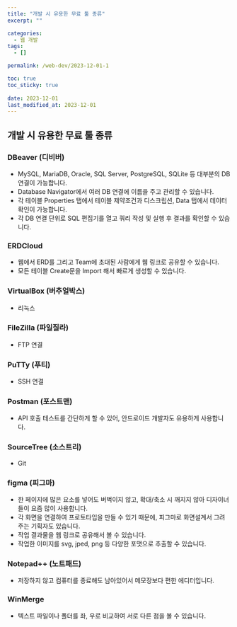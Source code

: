 ```yaml
---
title: "개발 시 유용한 무료 툴 종류"
excerpt: ""

categories:
  - 웹 개발
tags:
  - []

permalink: /web-dev/2023-12-01-1

toc: true
toc_sticky: true
 
date: 2023-12-01
last_modified_at: 2023-12-01
---
```


## 개발 시 유용한 무료 툴 종류

### DBeaver (디비버)
* MySQL, MariaDB, Oracle, SQL Server, PostgreSQL, SQLite 등 대부분의 DB 연결이 가능합니다.
* Database Navigator에서 여러 DB 연결에 이름을 주고 관리할 수 있습니다.
* 각 테이블 Properties 탭에서 테이블 제약조건과 디스크립션, Data 탭에서 데이터 확인이 가능합니다.
* 각 DB 연결 단위로 SQL 편집기를 열고 쿼리 작성 및 실행 후 결과를 확인할 수 있습니다.

### ERDCloud
* 웹에서 ERD를 그리고 Team에 초대된 사람에게 웹 링크로 공유할 수 있습니다.
* 모든 테이블 Create문을 Import 해서 빠르게 생성할 수 있습니다.

### VirtualBox (버추얼박스)
* 리눅스

### FileZilla (파일질라)
* FTP 연결

### PuTTy (푸티)
* SSH 연결

### Postman (포스트맨)
* API 호출 테스트를 간단하게 할 수 있어, 안드로이드 개발자도 유용하게 사용합니다.

### SourceTree (소스트리)
* Git

### figma (피그마)
* 한 페이지에 많은 요소를 넣어도 버벅이지 않고, 확대/축소 시 깨지지 않아 디자이너들이 요즘 많이 사용합니다.
* 각 화면을 연결하여 프로토타입을 만들 수 있기 때문에, 피그마로 화면설계서 그려주는 기획자도 있습니다.
* 작업 결과물을 웹 링크로 공유해서 볼 수 있습니다.
* 작업한 이미지를 svg, jped, png 등 다양한 포맷으로 추출할 수 있습니다.

### Notepad++ (노트패드)
* 저장하지 않고 컴퓨터를 종료해도 남아있어서 메모장보다 편한 에디터입니다.

### WinMerge
* 텍스트 파일이나 폴더를 좌, 우로 비교하여 서로 다른 점을 볼 수 있습니다.